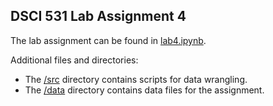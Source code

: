 ## DSCI 531 Lab Assignment 4

The lab assignment can be found in [lab4.ipynb](lab4.ipynb).

Additional files and directories:

- The [/src](/src) directory contains scripts for data wrangling.
- The [/data](/data) directory contains data files for the assignment. 